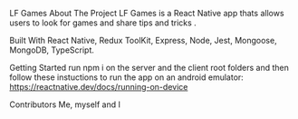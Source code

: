 LF Games
About The Project
LF Games is a React Native app thats allows users to look for games and share tips and tricks .

Built With
React Native, Redux ToolKit, Express, Node, Jest, Mongoose, MongoDB, TypeScript.

Getting Started
run npm i on the server and the client root folders and then follow these instuctions to run the app on an android emulator: https://reactnative.dev/docs/running-on-device

Contributors
Me, myself and I
